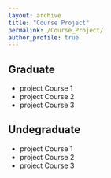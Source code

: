 ```yaml
---
layout: archive
title: "Course Project"
permalink: /Course_Project/
author_profile: true
---
```


## Graduate
- project Course 1
- project Course 2
- project Course 3

## Undegraduate
- project Course 1
- project Course 2
- project Course 3

<!--
## Teaching Assistant at University of Washington
- Categorical Data Analysis (BIOSTAT 536; graduate level).
- Longitudinal and Multilevel Data Analysis (BIOSTAT 540; graduate-level; median evaluation: 4.7/5.0 (n=38)).
- Machine Learning for Biomedical and Public Health Data (BIOSTAT 546;
graduate-level).
- Introductory Laboratory Based Biostatistics (UCONJ 510; graduate-level).

## Guest Lectures at University of Washington
- Machine Learning for Biomedical and Public Health Data (BIOSTAT 546).
Guest lectures on decision trees, support vector machines, and principal component analysis.

## Mentor for the Directed Reading Program at University of Washington
- Mentored undergraduate students on the topic of identification in missing data
and causal inference.
- Mentee's presentation can be found [here](https://spa-drp.github.io/writeups/win2021/suh_slides.pdf).

## Teaching Assistant at University of California, Berkeley
- Introduction to Machine Learning (CS 189/289A; advanced undergraduatelevel; Fall 2016 & Spring 2017).
- Discrete Mathematics and Probability (CS 70; undergraduate-level; Summer
2016 & Spring 2017).

-->


